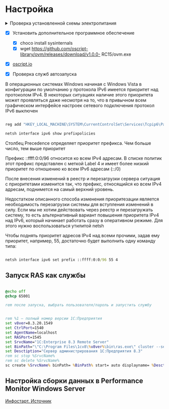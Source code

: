 # Настройка 

<details>  
  <summary>Проверка установленной схемы электропитания</summary>

```  
powercfg /query SCHEME_CURRENT SUB_PROCESSOR PROCTHROTTLEMAX
```
</details>

- [x] Установить дополнительное программное обеспечение
    - [x] choco install sysinternals
    - [x] wget https://github.com/oscript-library/ovm/releases/download/v1.0.0-
RC15/ovm.exe
- [x] [oscript.io](https://oscript.io/downloads)

- [x] Проверка служб автозапуска 
  

В операционных системах Windows начиная с Windows Vista в конфигурации по умолчанию у протокола IPv6 имеется приоритет над протоколом IPv4. В некоторых ситуациях наличие этого приоритета может проявляться даже несмотря на то, что в привычном всем графическом интерфейсе настроек сетевого подключения протокол IPv6 выключен

``` cmd 

reg add "HKEY_LOCAL_MACHINE\SYSTEM\CurrentControlSet\Services\Tcpip6\Parameters" /v DisabledComponents /t REG_DWORD /d 0x20 /f

```

``` cmd
netsh interface ipv6 show prefixpolicies
```



Столбец Precedence определяет приоритет префикса. Чем больше число, тем выше приоритет

Префикс ::ffff:0:0/96 относится ко всем IPv4 адресам. В списке политик этот префикс представлен с меткой Label 4 и имеет более низкий приоритет по отношению ко всем IPv6 адресам (::/0)

После внесения изменений в реестр и перезагрузки сервера ситуация с приоритетами изменится так, что префикс, относящийся ко всем IPv4 адресам, поднимется на самый верхний уровень.


Недостатком описанного способа изменения приоритезации является необходимость перезагрузки системы для вступления изменений в силу. Если мы не хотим действовать через реестр и перезагружать систему, то есть альтернативный вариант повышения приоритета IPv4 над IPv6, который начинает работать сразу в оперативном режиме. Для этого нужно воспользоваться утилитой netsh

Чтобы поднять приоритет адресов IPv4 над всеми прочими, задав ему приоритет, например, 55, достаточно будет выполнить одну команду типа:


``` cmd 

netsh interface ipv6 set prefix ::ffff:0:0/96 55 4

```

## Запуск RAS как службы


``` cmd 

@echo off
@chcp 65001

rem после запуска, выбрать пользователя/пароль и запустить службу


rem %1 – полный номер версии 1С:Предприятия
set v8ver=8.3.20.1549
set CtrlPort=1540
set AgentName=localhost
set RASPort=1545
set SrvcName="1C:Enterprise 8.3 Remote Server"
set BinPath="\"C:\Program Files\1cv8\%v8ver%\bin\ras.exe\" cluster --service --port=%RASPort% %AgentName%:%CtrlPort%"
set Desctiption="Сервер администрирования 1С:Предприятия 8.3"
rem sc stop %SrvcName%
rem sc delete %SrvcName%
sc create %SrvcName% binPath= %BinPath% start= auto displayname= %Desctiption%

```



## Настройка сборки данных в Performance Monitor Windows Server



[Инфостарт. Источник](https://infostart.ru/1c/articles/1437774/)